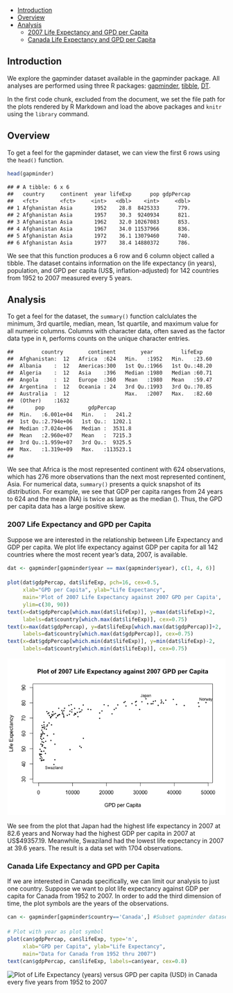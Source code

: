-   [Introduction](#introduction)
-   [Overview](#overview)
-   [Analysis](#analysis)
    -   [2007 Life Expectancy and GPD per
        Capita](#life-expectancy-and-gpd-per-capita)
    -   [Canada Life Expectancy and GPD per
        Capita](#canada-life-expectancy-and-gpd-per-capita)

Introduction
------------

We explore the gapminder dataset available in the gapminder package. All
analyses are performed using three R packages:
[gapminder](https://cran.r-project.org/web/packages/gapminder/index.html),
[tibble](https://cran.r-project.org/web/packages/tibble/index.html),
[DT](https://cran.r-project.org/web/packages/DT/index.html).

In the first code chunk, excluded from the document, we set the file
path for the plots rendered by R Markdown and load the above packages
and `knitr` using the `library` command.

Overview
--------

To get a feel for the gapminder dataset, we can view the first 6 rows
using the `head()` function.

``` r
head(gapminder)
```

    ## # A tibble: 6 x 6
    ##   country     continent  year lifeExp      pop gdpPercap
    ##   <fct>       <fct>     <int>   <dbl>    <int>     <dbl>
    ## 1 Afghanistan Asia       1952    28.8  8425333      779.
    ## 2 Afghanistan Asia       1957    30.3  9240934      821.
    ## 3 Afghanistan Asia       1962    32.0 10267083      853.
    ## 4 Afghanistan Asia       1967    34.0 11537966      836.
    ## 5 Afghanistan Asia       1972    36.1 13079460      740.
    ## 6 Afghanistan Asia       1977    38.4 14880372      786.

We see that this function produces a 6 row and 6 column object called a
tibble. The dataset contains information on the life expectancy (in
years), population, and GPD per capita (US$, inflation-adjusted) for 142
countries from 1952 to 2007 measured every 5 years.

Analysis
--------

To get a feel for the dataset, the `summary()` function calclulates the
minimum, 3rd quartile, median, mean, 1st quartile, and maximum value for
all numeric columns. Columns with character data, often saved as the
factor data type in `R`, performs counts on the unique character
entries.

    ##         country        continent        year         lifeExp     
    ##  Afghanistan:  12   Africa  :624   Min.   :1952   Min.   :23.60  
    ##  Albania    :  12   Americas:300   1st Qu.:1966   1st Qu.:48.20  
    ##  Algeria    :  12   Asia    :396   Median :1980   Median :60.71  
    ##  Angola     :  12   Europe  :360   Mean   :1980   Mean   :59.47  
    ##  Argentina  :  12   Oceania : 24   3rd Qu.:1993   3rd Qu.:70.85  
    ##  Australia  :  12                  Max.   :2007   Max.   :82.60  
    ##  (Other)    :1632                                                
    ##       pop              gdpPercap       
    ##  Min.   :6.001e+04   Min.   :   241.2  
    ##  1st Qu.:2.794e+06   1st Qu.:  1202.1  
    ##  Median :7.024e+06   Median :  3531.8  
    ##  Mean   :2.960e+07   Mean   :  7215.3  
    ##  3rd Qu.:1.959e+07   3rd Qu.:  9325.5  
    ##  Max.   :1.319e+09   Max.   :113523.1  
    ## 

We see that Africa is the most represented continent with 624
observations, which has 276 more observations than the next most
represented continent, Asia. For numerical data, `summary()` presents a
quick snapshot of its distribution. For example, we see that GDP per
capita ranges from 24 years to 624 and the mean (NA) is twice as large
as the median (). Thus, the GPD per capita data has a large positive
skew.

### 2007 Life Expectancy and GPD per Capita

Suppose we are interested in the relationship between Life Expectancy
and GDP per capita. We plot life expectancy against GDP per capita for
all 142 countries where the most recent year’s data, 2007, is available.

``` r
dat <- gapminder[gapminder$year == max(gapminder$year), c(1, 4, 6)]

plot(dat$gdpPercap, dat$lifeExp, pch=16, cex=0.5,
     xlab="GPD per Capita", ylab="Life Expectancy",
     main='Plot of 2007 Life Expectancy against 2007 GPD per Capita',
     ylim=c(30, 90))
text(x=dat$gdpPercap[which.max(dat$lifeExp)], y=max(dat$lifeExp)+2,
     labels=dat$country[which.max(dat$lifeExp)], cex=0.75)
text(x=max(dat$gdpPercap), y=dat$lifeExp[which.max(dat$gdpPercap)]+2,
     labels=dat$country[which.max(dat$gdpPercap)], cex=0.75)
text(x=dat$gdpPercap[which.min(dat$lifeExp)], y=min(dat$lifeExp)-2,
     labels=dat$country[which.min(dat$lifeExp)], cex=0.75)
```

![](hw01_gapminder_files/gpd-vs-lifeExp-1.png)

We see from the plot that Japan had the highest life expectancy in 2007
at 82.6 years and Norway had the highest GDP per capita in 2007 at
US$49357.19. Meanwhile, Swaziland had the lowest life expectancy in 2007
at 39.6 years. The result is a data set with 1704 observations.

### Canada Life Expectancy and GPD per Capita

If we are interested in Canada specifically, we can limit our analysis
to just one country. Suppose we want to plot life expectancy against GDP
per capita for Canada from 1952 to 2007. In order to add the third
dimension of time, the plot symbols are the years of the observations.

``` r
can <- gapminder[gapminder$country=='Canada',] #Subset gapminder dataset to Canada's observations

# Plot with year as plot symbol
plot(can$gdpPercap, can$lifeExp, type='n',
     xlab="GPD per Capita", ylab="Life Expectancy",
     main="Data for Canada from 1952 thru 2007")
text(can$gdpPercap, can$lifeExp, labels=can$year, cex=0.8)
```

![Plot of Life Expectancy (years) versus GPD per capita (USD) in Canada
every five years from 1952 to 2007](hw01_gapminder_files/Canada-1.png)
